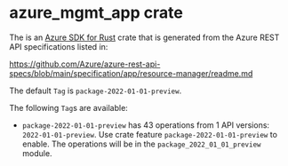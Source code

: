 # azure_mgmt_app crate

The is an [Azure SDK for Rust](https://github.com/Azure/azure-sdk-for-rust) crate that is generated from the Azure REST API specifications listed in:

https://github.com/Azure/azure-rest-api-specs/blob/main/specification/app/resource-manager/readme.md

The default `Tag` is `package-2022-01-01-preview`.

The following `Tag`s are available:

- `package-2022-01-01-preview` has 43 operations from 1 API versions: `2022-01-01-preview`. Use crate feature `package-2022-01-01-preview` to enable. The operations will be in the `package_2022_01_01_preview` module.